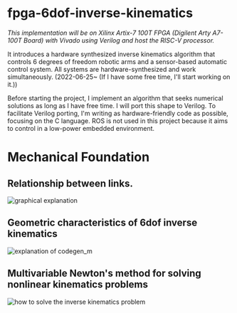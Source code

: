 # fpga-6dof-inverse-kinematics

*This implementation will be on Xilinx Artix-7 100T FPGA (Digilent Arty A7-100T Board) with Vivado using Verilog and host the RISC-V processor.* 

It introduces a hardware synthesized inverse kinematics algorithm that controls 6 degrees of freedom robotic arms and a sensor-based automatic control system. All systems are hardware-synthesized and work simultaneously. (2022-06-25~ (If I have some free time, I'll start working on it.)) 

Before starting the project, I implement an algorithm that seeks numerical solutions as long as I have free time. I will port this shape to Verilog. To facilitate Verilog porting, I'm writing as hardware-friendly code as possible, focusing on the C language. ROS is not used in this project because it aims to control in a low-power embedded environment.

# Mechanical Foundation

## Relationship between links.
![graphical explanation](https://user-images.githubusercontent.com/71680670/153541844-dac2ad61-db49-498f-80b7-cd1af2921975.PNG)

## Geometric characteristics of 6dof inverse kinematics
![explanation of codegen_m](https://user-images.githubusercontent.com/71680670/153542220-a1177275-32f7-4af8-a11f-ffe19a3725be.PNG)

## Multivariable Newton's method for solving nonlinear kinematics problems
![how to solve the inverse kinematics problem](https://user-images.githubusercontent.com/71680670/153542398-7351df60-5a76-47dd-9ec4-42cf083dffab.PNG)
